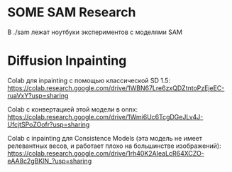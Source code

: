 # SOME SAM Research

В ./sam лежат ноутбуки экспериментов с моделями SAM

# Diffusion Inpainting 

Colab для inpainting с помощью классической SD 1.5:
https://colab.research.google.com/drive/1WBN67Lre6zxQDZtntoPzEjeEC-ruaVxY?usp=sharing

Colab с конвертацией этой модели в onnx:
https://colab.research.google.com/drive/1Wmi6Uc6TcgDGeJLv4J-UfcjtSPoZOofr?usp=sharing

Colab с inpainting для Consistence Models (эта модель не имеет релевантных весов, и работает плохо на большинстве изображений):
https://colab.research.google.com/drive/1rh40K2AIeaLcR64XCZO-eAA8c2gBKlN_?usp=sharing


